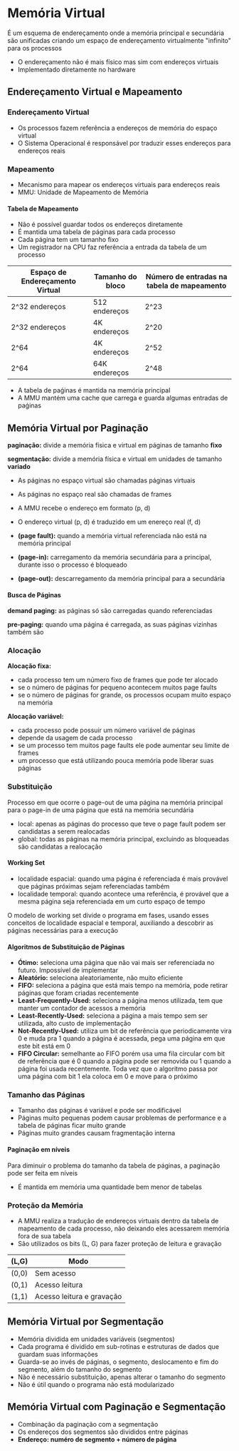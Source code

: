 # Memória Virtual

É um esquema de endereçamento onde a memória principal e secundária são unificadas criando um espaço de endereçamento virtualmente "infinito" para os processos

- O endereçamento não é mais físico mas sim com endereços virtuais
- Implementado diretamente no hardware

## Endereçamento Virtual e Mapeamento

### Endereçamento Virtual

- Os processos fazem referência a endereços de memória do espaço virtual
- O Sistema Operacional é responsável por traduzir esses endereços para endereços reais

### Mapeamento

- Mecanismo para mapear os endereços virtuais para endereços reais
- MMU: Unidade de Mapeamento de Memória

#### Tabela de Mapeamento

- Não é possível guardar todos os endereços diretamente
- É mantida uma tabela de páginas para cada processo
- Cada página tem um tamanho fixo
- Um registrador na CPU faz referência a entrada da tabela de um processo

| Espaço de Endereçamento Virtual | Tamanho do bloco | Número de entradas na tabela de mapeamento |
|-|-|-|
| 2^32 endereços | 512 endereços | 2^23 |
| 2^32 endereços | 4K endereços | 2^20 |
| 2^64 | 4K endereços | 2^52 |
| 2^64 | 64K endereços | 2^48 |

- A tabela de paǵinas é mantida na memória principal
- A MMU mantém uma cache que carrega e guarda algumas entradas de paǵinas

## Memória Virtual por Paginação

**paginação:** divide a memória física e virtual em páginas de tamanho **fixo**

**segmentação:** divide a memória física e virtual em unidades de tamanho **variado**

- As páginas no espaço virtual são chamadas páginas virtuais
- As páginas no espaço real são chamadas de frames
- A MMU recebe o endereço em formato (p, d)
- O endereço virtual (p, d) é traduzido em um enereço real (f, d)

- **(page fault):** quando a memória virtual referenciada não está na memória principal
- **(page-in):** carregamento da memória secundária para a principal, durante isso o processo é bloqueado
- **(page-out):** descarregamento da memória principal para a secundária

#### Busca de Páginas

**demand paging:** as páginas só são carregadas quando referenciadas

**pre-paging:** quando uma página é carregada, as suas páginas vizinhas também são

### Alocação

**Alocação fixa:**
- cada processo tem um número fixo de frames que pode ter alocado
- se o número de páginas for pequeno acontecem muitos page faults
- se o número de páginas for grande, os processos ocupam muito espaço na memória

**Alocação variável:**
- cada processo pode possuir um número variável de páginas
- depende da usagem de cada processo
- se um processo tem muitos page faults ele pode aumentar seu limite de frames
- um processo que está utilizando pouca memória pode liberar suas páginas

### Substituição

Processo em que ocorre o page-out de uma página na memória principal para o page-in de uma página que está na memória secundária

- local: apenas as páginas do processo que teve o page fault podem ser candidatas a serem realocadas
- global: todas as páginas na memória principal, excluindo as bloqueadas são candidatas a realocação

#### Working Set

- localidade espacial: quando uma página é referenciada é mais provável que páginas próximas sejam referenciadas também
- localidade temporal: quando acontece uma referência, é provável que a mesma página seja referenciada em um curto espaço de tempo

O modelo de working set divide o programa em fases, usando esses conceitos de localidade espacial e temporal, auxiliando a descobrir as páginas necessárias para a execução

#### Algoritmos de Substituição de Páginas

- **Ótimo:** seleciona uma página que não vai mais ser referenciada no futuro. Impossível de implementar
- **Aleatório:** seleciona aleatoriamente, não muito eficiente
- **FIFO:** seleciona a página que está mais tempo na memória, pode retirar páginas que foram criadas recentemente
- **Least-Frequently-Used:** seleciona a página menos utilizada, tem que manter um contador de acessos a memória
- **Least-Recently-Used:** seleciona a página a mais tempo sem ser utilizada, alto custo de implementação
- **Not-Recently-Used:** utiliza um bit de referência que periodicamente vira 0 e muda pra 1 quando a página é acessada, pega uma página em que este bit está em 0
- **FIFO Circular:** semelhante ao FIFO porém usa uma fila circular com bit de referência que é 0 quando a página pode ser removida ou 1 quando a página foi usada recentemente. Toda vez que o algoritmo passa por uma página com bit 1 ela coloca em 0 e move para o próximo

### Tamanho das Páginas

- Tamanho das páginas é variável e pode ser modificável
- Páginas muito pequenas podem causar problemas de performance e a tabela de páginas ficar muito grande
- Páginas muito grandes causam fragmentação interna

#### Paginação em níveis

Para diminuir o problema do tamanho da tabela de páginas, a paginação pode ser feita em níveis

- É mantida em memória uma quantidade bem menor de tabelas

### Proteção da Memória

- A MMU realiza a tradução de endereços virtuais dentro da tabela de mapeamento de cada processo, não deixando eles acessarem memória fora de sua tabela
- São utilizados os bits (L, G) para fazer proteção de leitura e gravação

| (L,G) | Modo |
|-|-|
| (0,0) | Sem acesso |
| (0,1) | Acesso leitura |
| (1,1) | Acesso leitura e gravação |

## Memória Virtual por Segmentação

- Memória dividida em unidades variáveis (segmentos)
- Cada programa é dividido em sub-rotinas e estruturas de dados que guardam suas informações
- Guarda-se ao invés de páginas, o segmento, deslocamento e fim do segmento, além do tamanho do segmento
- Não é necessário substituição, apenas alterar o tamanho do segmento
- Não é útil quando o programa não está modularizado

## Memória Virtual com Paginação e Segmentação

- Combinação da paginação com a segmentação
- Os endereços dos segmentos são divididos entre páginas
- **Endereço: numéro de segmento + número de página**

